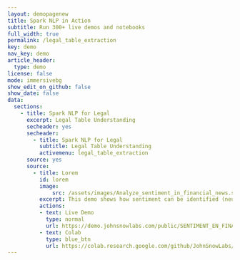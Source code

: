 ```yaml
---
layout: demopagenew
title: Spark NLP in Action
subtitle: Run 300+ live demos and notebooks
full_width: true
permalink: /legal_table_extraction
key: demo
nav_key: demo
article_header:
  type: demo
license: false
mode: immersivebg
show_edit_on_github: false
show_date: false
data:
  sections:  
    - title: Spark NLP for Legal
      excerpt: Legal Table Understanding
      secheader: yes
      secheader:
        - title: Spark NLP for Legal
          subtitle: Legal Table Understanding
          activemenu: legal_table_extraction
      source: yes
      source: 
        - title: Lorem
          id: lorem 
          image: 
              src: /assets/images/Analyze_sentiment_in_financial_news.svg
          excerpt: This demo shows how sentiment can be identified (neutral, positive or negative) in financial news.
          actions:
          - text: Live Demo
            type: normal
            url: https://demo.johnsnowlabs.com/public/SENTIMENT_EN_FINANCE/
          - text: Colab
            type: blue_btn
            url: https://colab.research.google.com/github/JohnSnowLabs/spark-nlp-workshop/blob/master/tutorials/streamlit_notebooks/SENTIMENT_EN_FINANCE.ipynb
---
```

